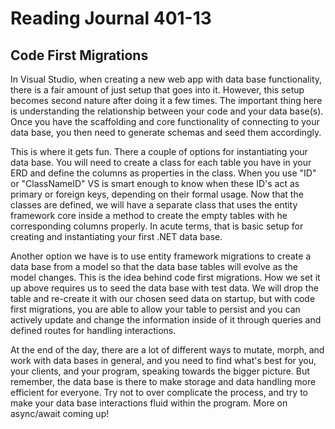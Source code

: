 # Reading Journal 401-13

## Code First Migrations

In Visual Studio, when creating a new web app with data base functionality, there is a fair amount of just setup that goes into it.  However, this setup becomes second nature after doing it a few times.  The important thing here is understanding the relationship between your code and your data base\(s\).  Once you have the scaffolding and core functionality of connecting to your data base, you then need to generate schemas and seed them accordingly.

This is where it gets fun.  There a couple of options for instantiating your data base.  You will need to create a class for each table you have in your ERD and define the columns as properties in the class.  When you use "ID" or "ClassNameID" VS is smart enough to know when these ID's act as primary or foreign keys, depending on their formal usage.  Now that the classes are defined, we will have a separate class that uses the entity framework core inside a method to create the empty tables with he corresponding columns properly.  In acute terms, that is basic setup for creating and instantiating your first .NET data base.

Another option we have is to use entity framework migrations to create a data base from a model so that the data base tables will evolve as the model changes.  This is the idea behind code first migrations.  How we set it up above requires us to seed the data base with test data.  We will drop the table and re-create it with our chosen seed data on startup, but with code first migrations, you are able to allow your table to persist and you can actively update and change the information inside of it through queries and defined routes for handling interactions.

At the end of the day, there are a lot of different ways to mutate, morph, and work with data bases in general, and you need to find what's best for you, your clients, and your program, speaking towards the bigger picture.  But remember, the data base is there to make storage and data handling more efficient for everyone.  Try not to over complicate the process, and try to make your data base interactions fluid within the program.  More on async/await coming up!